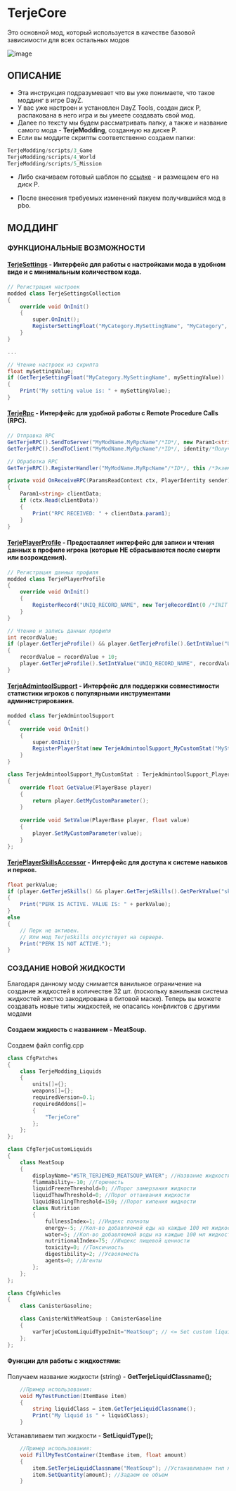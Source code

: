 # TerjeCore

Это основной мод, который используется в качестве базовой зависимости для всех остальных модов

![image](/Wiki/logos/TerjeCore.jpg)

## ОПИСАНИЕ
* Эта инструкция подразумевает что вы уже понимаете, что такое моддинг в игре DayZ. 
* У вас уже настроен и установлен DayZ Tools, создан диск P, распакована в него игра и вы умеете создавать свой мод. 
* Далее по тексту мы будем рассматривать папку, а также и название самого мода - **TerjeModding**, созданную на диске Р.
* Если вы моддите скрипты соответственно создаем папки:
```cs
TerjeModding/scripts/3_Game
TerjeModding/scripts/4_World
TerjeModding/scripts/5_Mission
```
* Либо скачиваем готовый шаблон по [ссылке](/Wiki/examples/TerjeModding) - и размещаем его на диск Р.

* После внесения требуемых изменений пакуем получившийся мод в pbo.

## МОДДИНГ

### ФУНКЦИОНАЛЬНЫЕ ВОЗМОЖНОСТИ

#### [TerjeSettings](/TerjeCore/Scripts/4_World/Plugins/PluginTerjeSettings.c) - Интерфейс для работы с настройками мода в удобном виде и с минимальным количеством кода.
```cs
// Регистрация настроек
modded class TerjeSettingsCollection
{
    override void OnInit()
    {
        super.OnInit();
        RegisterSettingFloat("MyCategory.MySettingName", "MyCategory", "Description for the user", 0.5 /*ЗНАЧЕНИЕ ПО УМОЛЧАНИЮ*/, true /*ТОЛЬКО НА СТОРОНЕ СЕРВЕРА (НЕ СИНХРОНИЗИРУЮТСЯ С КЛИЕНТОМ).*/);
    }
}

...

// Чтение настроек из скрипта
float mySettingValue;
if (GetTerjeSettingFloat("MyCategory.MySettingName", mySettingValue))
{
    Print("My setting value is: " + mySettingValue);
}
```

#### [TerjeRpc](/TerjeCore/Scripts/4_World/Plugins/PluginTerjeRpc.c) - Интерфейс для удобной работы с Remote Procedure Calls (RPC).
```cs
// Отправка RPC
GetTerjeRPC().SendToServer("MyModName.MyRpcName"/*ID*/, new Param1<string>("Hello")/*Аргумент*/);
GetTerjeRPC().SendToClient("MyModName.MyRpcName"/*ID*/, identity/*Получатель*/, new Param1<string>("Hello")/*Аргумент*/);

// Обработка RPC
GetTerjeRPC().RegisterHandler("MyModName.MyRpcName"/*ID*/, this /*Экземпляр обработчика*/, "OnReceiveRPC"/*Имя функции обработчика*/);

private void OnReceiveRPC(ParamsReadContext ctx, PlayerIdentity sender)
{
    Param1<string> clientData;
    if (ctx.Read(clientData))
    {
        Print("RPC RECEIVED: " + clientData.param1);
    }
}
```

#### [TerjePlayerProfile](/TerjeCore/Scripts/4_World/Types/TerjePlayerProfile.c) - Предоставляет интерфейс для записи и чтения данных в профиле игрока (которые НЕ сбрасываются после смерти или возрождения).
```cs
// Регистрация данных профиля
modded class TerjePlayerProfile
{
    override void OnInit()
    {
        RegisterRecord("UNIQ_RECORD_NAME", new TerjeRecordInt(0 /*INIT VALUE*/, false/*ТОЛЬКО НА СЕРВЕРЕ (НЕ СИНХРОНИЗИРУЮТСЯ С КЛИЕНТОМ).*/));
    }
}

// Чтение и запись данных профиля
int recordValue;
if (player.GetTerjeProfile() && player.GetTerjeProfile().GetIntValue("UNIQ_RECORD_NAME", recordValue))
{
    recordValue = recordValue + 10;
    player.GetTerjeProfile().SetIntValue("UNIQ_RECORD_NAME", recordValue);
}
```

#### [TerjeAdmintoolSupport](/TerjeCore/Scripts/4_World/Compatibility/TerjeAdmintoolSupport.c) - Интерфейс для поддержки совместимости статистики игроков с популярными инструментами администрирования.
```cs
modded class TerjeAdmintoolSupport
{
    override void OnInit()
    {
        super.OnInit();
        RegisterPlayerStat(new TerjeAdmintoolSupport_MyCustomStat("MyStatID", "Display Name", "PATH TO ICON", 0/*МИН ЗНАЧЕНИЕ*/, 100/*МАКС ЗНАЧЕНИЕ*/));
    }
}

class TerjeAdmintoolSupport_MyCustomStat : TerjeAdmintoolSupport_PlayerStat
{
    override float GetValue(PlayerBase player)
    {
        return player.GetMyCustomParameter();
    }
    
    override void SetValue(PlayerBase player, float value)
    {
        player.SetMyCustomParameter(value);
    }
};
```

#### [TerjePlayerSkillsAccessor](/TerjeCore/Scripts/4_World/Classes/TerjePlayerSkillsAccessor.c) - Интерфейс для доступа к системе навыков и перков.
```cs
float perkValue;
if (player.GetTerjeSkills() && player.GetTerjeSkills().GetPerkValue("skill_name", "perk_name", perkValue))
{
    Print("PERK IS ACTIVE. VALUE IS: " + perkValue);
}
else
{
    // Перк не активен.
    // Или мод TerjeSkills отсутствует на сервере.
    Print("PERK IS NOT ACTIVE.");
}
```

### СОЗДАНИЕ НОВОЙ ЖИДКОСТИ

Благодаря данному моду снимается ванильное ограничение на создание жидкостей в количестве 32 шт. (поскольку ванильная система жидкостей жестко закодирована в битовой маске). Теперь вы можете создавать новые типы жидкостей, не опасаясь конфликтов с другими модами

#### Создаем жидкость с названием - **MeatSoup**.

Создаем файл config.cpp
```cs
class CfgPatches
{
    class TerjeModding_Liquids
    {
        units[]={};
        weapons[]={};
        requiredVersion=0.1;
        requiredAddons[]=
        {
            "TerjeCore"
        };
    };
};

class CfgTerjeCustomLiquids
{
    class MeatSoup
    {
        displayName="#STR_TERJEMED_MEATSOUP_WATER"; //Название жидкости
        flammability=-10; //Горючесть
        liquidFreezeThreshold=0; //Порог замерзания жидкости
        liquidThawThreshold=0; //Порог оттаивания жидкости
        liquidBoilingThreshold=150; //Порог кипения жидкости
        class Nutrition
        {
            fullnessIndex=1; //Индекс полноты
            energy=-5; //Кол-во добавляемой еды на каждые 100 мл жидкости.
            water=5; //Кол-во добавляемой воды на каждые 100 мл жидкости.
            nutritionalIndex=75; //Индекс пищевой ценности
            toxicity=0; //Токсичность
            digestibility=2; //Усвояемость
            agents=0; //Агенты
        };
    };
};

class CfgVehicles
{
    class CanisterGasoline;

    class CanisterWithMeatSoup : CanisterGasoline
    {
        varTerjeCustomLiquidTypeInit="MeatSoup"; // <= Set custom liquid as init liquid for your item.
    };
};
```

#### Функции для работы с жидкостями:
Получаем название жидкости (string) - **GetTerjeLiquidClassname();**
```cs
    //Пример использования:
    void MyTestFunction(ItemBase item)
    {
        string liquidClass = item.GetTerjeLiquidClassname();
        Print("My liquid is " + liquidClass);
    }
```
Устанавливаем тип жидкости - **SetLiquidType();**
```cs
    //Пример использования:
    void FillMyTestContainer(ItemBase item, float amount)
    {
        item.SetTerjeLiquidClassname("MeatSoup"); //Устанавливаем тип жидкости
        item.SetQuantity(amount); //Задаем ее объем
    }
```
